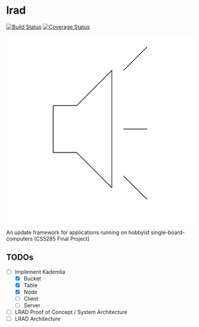 # lrad

[![Build Status](https://travis-ci.org/sameer/lrad.svg?branch=master)](https://travis-ci.org/sameer/lrad)
[![Coverage Status](https://coveralls.io/repos/github/sameer/lrad/badge.svg?branch=master)](https://coveralls.io/github/sameer/lrad?branch=master)

![logo](lrad.svg)

An update framework for applications running on hobbyist single-board-computers (CS5285 Final Project)

## TODOs

- [ ] Implement Kademlia
  - [x] Bucket
  - [x] Table
  - [x] Node
  - [ ] Client
  - [ ] Server
- [ ] LRAD Proof of Concept / System Architecture
- [ ] LRAD Architecture
